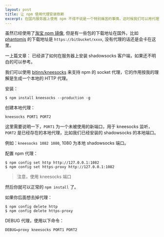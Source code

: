 ```yaml
---
layout: post
title: 让 npm 使用代理安装依赖
excerpt: 在国内服务器上使用 npm 不得不说是一个特别痛苦的事情，这时候我们可以用代理来解决。
---
```


虽然已经使用了[淘宝 npm 镜像](), 但是有一些包的下载地址在国外，比如 [phantomjs]() 的下载地址是 `https://bitbucket/xxxx`, 没有代理的话还是会卡在这里。

一上篇文章：[]() 已经讲了如何在服务器上安装 shadowsocks 客户端，如果还不明白的可以参考。

我们可以使用 [bitinn/kneesocks](https://github.com/bitinn/kneesocks) 来支持 npm 的 socket 代理，它的作用按我的理解是生成一个本地的 HTTP 代理。

安装：

```shell
$ npm install kneesocks --production -g
```

创建本地代理：

```shell
kneesocks PORT1 PORT2
```

这里需要说明一下，`PORT1` 为一个未被使用的新端口，用于 kneesocks 监听，`PORT2` 是已经存在的本地代理，比如我们已经安装的 shadowsocks 的本地端口。

例如：`kneesocks 1082 1080`, 1080 为本地 shadowsocks 端口。

配置 npm 代理：

```shell
$ npm config set http http://127.0.0.1:1082
$ npm config set https-proxy http://127.0.0.1:1082
```
> 注意，使用 kneesocks 端口 

然后你就可以正常的 `npm install` 了。

如果你后面想去掉代理：

```shell
$ npm config delete http 
$ npm config delete https-proxy
```

DEBUG 代理，使用以下命令：

```shell
DEBUG=proxy kneesocks PORT1 PORT2
```
